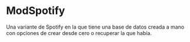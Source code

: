 # ModSpotify
Una variante de Spotify en la que 
tiene una base de datos creada a mano con opciones de crear desde cero o recuperar 
la que había.
